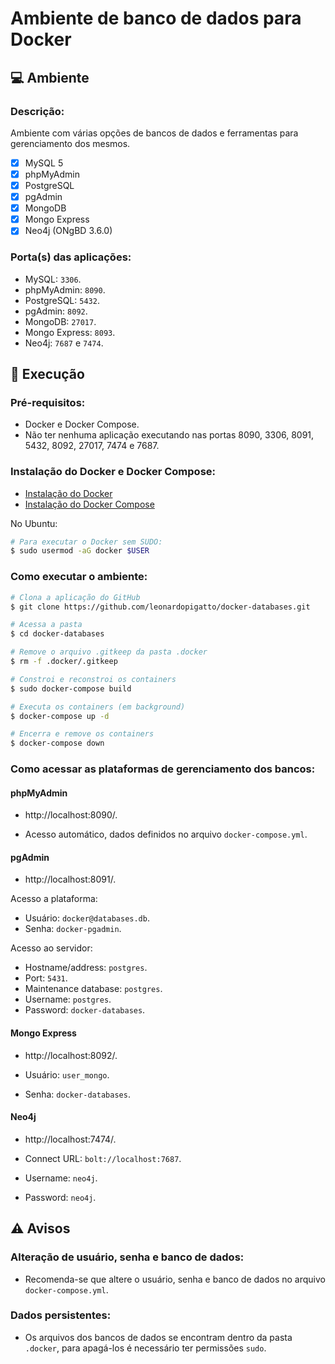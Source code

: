 # Ambiente de banco de dados para Docker

## 💻 Ambiente

### Descrição:

Ambiente com várias opções de bancos de dados e ferramentas para gerenciamento dos mesmos.

- [x] MySQL 5
- [x] phpMyAdmin
- [x] PostgreSQL
- [x] pgAdmin
- [x] MongoDB
- [x] Mongo Express
- [x] Neo4j (ONgBD 3.6.0)

### Porta(s) das aplicações:

- MySQL: `3306`.
- phpMyAdmin: `8090`.
- PostgreSQL: `5432`.
- pgAdmin: `8092`.
- MongoDB: `27017`.
- Mongo Express: `8093`.
- Neo4j: `7687` e `7474`.

## 🚀 Execução

### Pré-requisitos:

- Docker e Docker Compose.
- Não ter nenhuma aplicação executando nas portas 8090, 3306, 8091, 5432, 8092, 27017, 7474 e 7687.

### Instalação do Docker e Docker Compose:

- <a href="https://docs.docker.com/engine/install/" target="_blank">Instalação do Docker</a>
- <a href="https://docs.docker.com/compose/install/" target="_blank">Instalação do Docker Compose</a>

No Ubuntu:
```bash
# Para executar o Docker sem SUDO:
$ sudo usermod -aG docker $USER
```

### Como executar o ambiente:

```bash
# Clona a aplicação do GitHub
$ git clone https://github.com/leonardopigatto/docker-databases.git

# Acessa a pasta
$ cd docker-databases

# Remove o arquivo .gitkeep da pasta .docker
$ rm -f .docker/.gitkeep

# Constroi e reconstroi os containers
$ sudo docker-compose build

# Executa os containers (em background)
$ docker-compose up -d

# Encerra e remove os containers
$ docker-compose down
```

### Como acessar as plataformas de gerenciamento dos bancos:

#### phpMyAdmin

- http://localhost:8090/.

- Acesso automático, dados definidos no arquivo `docker-compose.yml`.

#### pgAdmin

- http://localhost:8091/.

Acesso a plataforma:
- Usuário: `docker@databases.db`.
- Senha: `docker-pgadmin`.

Acesso ao servidor:
- Hostname/address: `postgres`.
- Port: `5431`.
- Maintenance database: `postgres`.
- Username: `postgres`.
- Password: `docker-databases`.

#### Mongo Express

- http://localhost:8092/.

- Usuário: `user_mongo`.
- Senha: `docker-databases`.

#### Neo4j

- http://localhost:7474/.

- Connect URL: `bolt://localhost:7687`.
- Username: `neo4j`.
- Password: `neo4j`.

## :warning: Avisos

### Alteração de usuário, senha e banco de dados:

- Recomenda-se que altere o usuário, senha e banco de dados no arquivo `docker-compose.yml`.

### Dados persistentes:

- Os arquivos dos bancos de dados se encontram dentro da pasta `.docker`, para apagá-los é necessário ter permissões `sudo`.